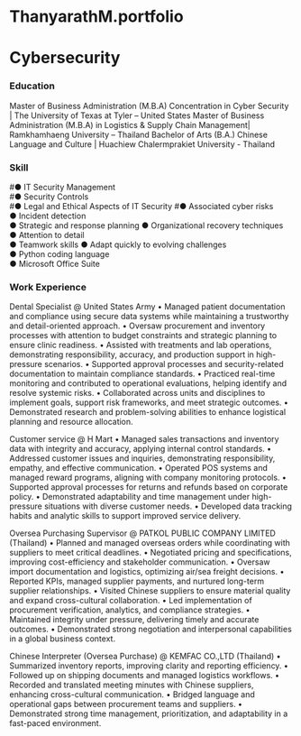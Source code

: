# ThanyarathM.portfolio
# Cybersecurity

### Education
Master of Business Administration (M.B.A) Concentration in Cyber Security | The University of Texas at Tyler – United States
Master of Business Administration (M.B.A) in Logistics & Supply Chain Management| Ramkhamhaeng University – Thailand
Bachelor of Arts (B.A.) Chinese Language and Culture | Huachiew Chalermprakiet University - Thailand

### Skill
#● IT Security Management		            
#● Security Controls		    
#● Legal and Ethical Aspects of IT Security
#● Associated cyber risks		            
● Incident detection	  	
● Strategic and response planning
● Organizational recovery techniques	  
● Attention to detail		  
● Teamwork skills
● Adapt quickly to evolving challenges  
● Python coding language 	
● Microsoft Office Suite

### Work Experience
Dental Specialist @ United States Army 
•	Managed patient documentation and compliance using secure data systems while maintaining a trustworthy and detail-oriented approach.
•	Oversaw procurement and inventory processes with attention to budget constraints and strategic planning to ensure clinic readiness.
•	Assisted with treatments and lab operations, demonstrating responsibility, accuracy, and production support in high-pressure scenarios.
•	Supported approval processes and security-related documentation to maintain compliance standards.
•	Practiced real-time monitoring and contributed to operational evaluations, helping identify and resolve systemic risks.
•	Collaborated across units and disciplines to implement goals, support risk frameworks, and meet strategic outcomes.
•	Demonstrated research and problem-solving abilities to enhance logistical planning and resource allocation.

Customer service @ H Mart
•	Managed sales transactions and inventory data with integrity and accuracy, applying internal control standards.
•	Addressed customer issues and inquiries, demonstrating responsibility, empathy, and effective communication.
•	Operated POS systems and managed reward programs, aligning with company monitoring protocols.
•	Supported approval processes for returns and refunds based on corporate policy.
•	Demonstrated adaptability and time management under high-pressure situations with diverse customer needs.
•	Developed data tracking habits and analytic skills to support improved service delivery.

Oversea Purchasing Supervisor @ PATKOL PUBLIC COMPANY LIMITED (Thailand)
•	Planned and managed overseas orders while coordinating with suppliers to meet critical deadlines.
•	Negotiated pricing and specifications, improving cost-efficiency and stakeholder communication.
•	Oversaw import documentation and logistics, optimizing air/sea freight decisions.
•	Reported KPIs, managed supplier payments, and nurtured long-term supplier relationships.
•	Visited Chinese suppliers to ensure material quality and expand cross-cultural collaboration.
•	Led implementation of procurement verification, analytics, and compliance strategies.
•	Maintained integrity under pressure, delivering timely and accurate outcomes.
•	Demonstrated strong negotiation and interpersonal capabilities in a global business context.

Chinese Interpreter (Oversea Purchase) @ KEMFAC CO.,LTD (Thailand)
•	Summarized inventory reports, improving clarity and reporting efficiency.
•	Followed up on shipping documents and managed logistics workflows.
•	Recorded and translated meeting minutes with Chinese suppliers, enhancing cross-cultural communication.
•	Bridged language and operational gaps between procurement teams and suppliers.
•	Demonstrated strong time management, prioritization, and adaptability in a fast-paced environment.

